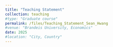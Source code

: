 ```yaml
---
title: "Teaching Statement"
collection: teaching
#type: "Graduate course"
permalink: /files/Teaching_Statement_Sean_Hwang
#venue: "Brandeis University, Economics"
date: 2025
#location: "City, Country"
---
```


